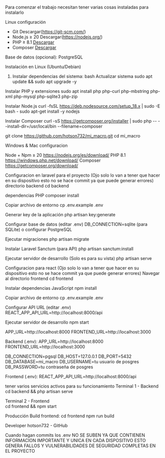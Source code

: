 Para comenzar el trabajo necesitan tener varias cosas instaladas para instalarlo 

Linux configuración 
- Git Descargar(https://git-scm.com/)
- Node.js ≥ 20 Descargar(https://nodejs.org/)
- PHP ≥ 8.1 [Descargar](https://www.php.net/)
- Composer [Descargar](https://getcomposer.org/)

 Base de datos (opcional):
 PostgreSQL 

 Instalación en Linux (Ubuntu/Debian)

 1. Instalar dependencias del sistema:
bash
Actualizar sistema
sudo apt update && sudo apt upgrade -y

Instalar PHP y extensiones
sudo apt install php php-curl php-mbstring php-xml php-mysql php-sqlite3 php-zip

Instalar Node.js
curl -fsSL https://deb.nodesource.com/setup_18.x | sudo -E bash -
sudo apt-get install -y nodejs

Instalar Composer
curl -sS https://getcomposer.org/installer | sudo php -- --install-dir=/usr/local/bin --filename=composer

git clone https://github.com/hotson732/mi_macro.git
cd mi_macro


Windows & Mac configuracion

Node + Npm ≥ 20 https://nodejs.org/es/download/
PHP 8.1 https://windows.php.net/download/
Composer https://getcomposer.org/download/



Configuracion en laravel para el proyecto (Ojo solo lo van a tener que hacer en su dispositivo esto no se hace commit ya que puede generar errores)
 directorio backend
cd backend

 dependencias PHP
composer install

Copiar archivo de entorno
cp .env.example .env

Generar key de la aplicación
php artisan key:generate

Configurar base de datos (editar .env)
DB_CONNECTION=sqlite (para SQLite)
 o configurar PostgreSQL


Ejecutar migraciones
php artisan migrate

Instalar Laravel Sanctum (para API)
php artisan sanctum:install

Ejecutar servidor de desarrollo (Solo es para su vista)
php artisan serve


Configuracion para react (Ojo solo lo van a tener que hacer en su dispositivo esto no se hace commit ya que puede generar errores)
Navegar al directorio frontend
cd frontend

 Instalar dependencias JavaScript
npm install

 Copiar archivo de entorno
cp .env.example .env

Configurar API URL (editar .env)
 REACT_APP_API_URL=http://localhost:8000/api

Ejecutar servidor de desarrollo
npm start


APP_URL=http://localhost:8000
FRONTEND_URL=http://localhost:3000

Backend (.env):
APP_URL=http://localhost:8000
FRONTEND_URL=http://localhost:3000

DB_CONNECTION=pgsql
DB_HOST=127.0.0.1
DB_PORT=5432
DB_DATABASE=mi_macro
DB_USERNAME=tu usuario de posgres 
DB_PASSWORD=tu contraseña de posgres


Frontend (.env):
REACT_APP_API_URL=http://localhost:8000/api


tener varios servicios activos para su funcionamiento
Terminal 1 - Backend
cd backend && php artisan serve

 Terminal 2 - Frontend  
cd frontend && npm start

Producción
Build frontend:
cd frontend
npm run build

Developer
hotson732 - GitHub

Cuando hagan commits los .env NO SE SUBEN YA QUE CONTIENEN INFORMACION IMPORTANTE Y UNICA EN CADA DISPOSITIVO ESTO GENERA FALLOS Y VULNERABILIDADES DE SEGURIDAD COMPLETAS EN EL PROYECTO




